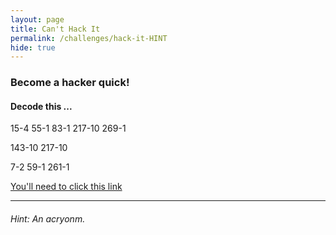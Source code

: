 ```yaml
---
layout: page
title: Can't Hack It
permalink: /challenges/hack-it-HINT
hide: true
---
```


### Become a hacker quick!

#### Decode this ...

15-4
55-1
83-1
217-10
269-1

143-10
217-10

7-2
59-1
261-1

[You'll need to click this link](https://hackertyper.net "I Might Help You")

---

###### Hint: An acryonm.

<!-- ANSWER - Write_it_now -->